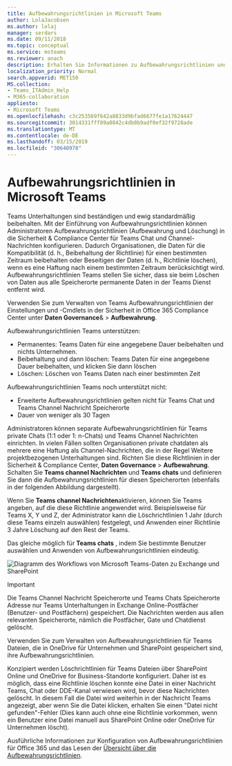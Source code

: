 ```yaml
---
title: Aufbewahrungsrichtlinien in Microsoft Teams
author: LolaJacobsen
ms.author: lolaj
manager: serdars
ms.date: 09/11/2018
ms.topic: conceptual
ms.service: msteams
ms.reviewer: anach
description: Erhalten Sie Informationen zu Aufbewahrungsrichtlinien und wie sie in Teams verwaltet.
localization_priority: Normal
search.appverid: MET150
MS.collection:
- Teams_ITAdmin_Help
- M365-collaboration
appliesto:
- Microsoft Teams
ms.openlocfilehash: c3c253569f642a8833d9bfad6677fe1a17624447
ms.sourcegitcommit: 3014331fff89a0842c4db0b9adf0ef32f9728ade
ms.translationtype: MT
ms.contentlocale: de-DE
ms.lasthandoff: 03/15/2019
ms.locfileid: "30640978"
---
```

# <a name="retention-policies-in-microsoft-teams"></a>Aufbewahrungsrichtlinien in Microsoft Teams

Teams Unterhaltungen sind beständigen und ewig standardmäßig beibehalten. Mit der Einführung von Aufbewahrungsrichtlinien können Administratoren Aufbewahrungsrichtlinien (Aufbewahrung und Löschung) in die Sicherheit & Compliance Center für Teams Chat und Channel-Nachrichten konfigurieren. Dadurch Organisationen, die Daten für die Kompatibilität (d. h., Beibehaltung der Richtlinie) für einen bestimmten Zeitraum beibehalten oder Beseitigen der Daten (d. h., Richtlinie löschen), wenn es eine Haftung nach einem bestimmten Zeitraum berücksichtigt wird. Aufbewahrungsrichtlinien Teams stellen Sie sicher, dass sie beim Löschen von Daten aus alle Speicherorte permanente Daten in der Teams Dienst entfernt wird. 

Verwenden Sie zum Verwalten von Teams Aufbewahrungsrichtlinien der Einstellungen und -Cmdlets in der Sicherheit in Office 365 Compliance Center unter **Daten Governance**& > **Aufbewahrung**.

Aufbewahrungsrichtlinien Teams unterstützen: 
    
- Permanentes: Teams Daten für eine angegebene Dauer beibehalten und nichts Unternehmen.
- Beibehaltung und dann löschen: Teams Daten für eine angegebene Dauer beibehalten, und klicken Sie dann löschen
- Löschen: Löschen von Teams Daten nach einer bestimmten Zeit

Aufbewahrungsrichtlinien Teams noch unterstützt nicht:

- Erweiterte Aufbewahrungsrichtlinien gelten nicht für Teams Chat und Teams Channel Nachricht Speicherorte
- Dauer von weniger als 30 Tagen

Administratoren können separate Aufbewahrungsrichtlinien für Teams private Chats (1:1 oder 1: n-Chats) und Teams Channel Nachrichten einrichten. In vielen Fällen sollten Organisationen private chatdaten als mehrere eine Haftung als Channel-Nachrichten, die in der Regel Weitere projektbezogenen Unterhaltungen sind. Richten Sie diese Richtlinien in der Sicherheit & Compliance Center, **Daten Governance** > **Aufbewahrung**. Schalten Sie **Teams channel Nachrichten** und **Teams chats** und definieren Sie dann die Aufbewahrungsrichtlinien für diesen Speicherorten (ebenfalls in der folgenden Abbildung dargestellt). 

Wenn Sie **Teams channel Nachrichten**aktivieren, können Sie Teams angeben, auf die diese Richtlinie angewendet wird. Beispielsweise für Teams X, Y und Z, der Administrator kann die Löschrichtlinien 1 Jahr (durch diese Teams einzeln auswählen) festgelegt, und Anwenden einer Richtlinie 3 Jahre Löschung auf den Rest der Teams. 

Das gleiche möglich für **Teams chats** , indem Sie bestimmte Benutzer auswählen und Anwenden von Aufbewahrungsrichtlinien eindeutig. 

![Diagramm des Workflows von Microsoft Teams-Daten zu Exchange und SharePoint](media/Retention-Policies.png)


> [!IMPORTANT]
> Die Teams Channel Nachricht Speicherorte und Teams Chats Speicherorte Adresse nur Teams Unterhaltungen in Exchange Online-Postfächer (Benutzer- und Postfächern) gespeichert. Die Nachrichten werden aus allen relevanten Speicherorte, nämlich die Postfächer, Gate und Chatdienst gelöscht. 
> 
> Verwenden Sie zum Verwalten von Aufbewahrungsrichtlinien für Teams Dateien, die in OneDrive für Unternehmen und SharePoint gespeichert sind, ihre Aufbewahrungsrichtlinien.

Konzipiert werden Löschrichtlinien für Teams Dateien über SharePoint Online und OneDrive for Business-Standorte konfiguriert. Daher ist es möglich, dass eine Richtlinie löschen konnte eine Datei in einer Nachricht Teams, Chat oder DDE-Kanal verwiesen wird, bevor diese Nachrichten gelöscht. In diesem Fall die Datei wird weiterhin in der Nachricht Teams angezeigt, aber wenn Sie die Datei klicken, erhalten Sie einen "Datei nicht gefunden"-Fehler (Dies kann auch ohne eine Richtlinie vorkommen, wenn ein Benutzer eine Datei manuell aus SharePoint Online oder OneDrive für Unternehmen löscht).

Ausführliche Informationen zur Konfiguration von Aufbewahrungsrichtlinien für Office 365 und das Lesen der [Übersicht über die Aufbewahrungsrichtlinien](https://support.office.com/article/overview-of-retention-policies-5e377752-700d-4870-9b6d-12bfc12d2423).
 
